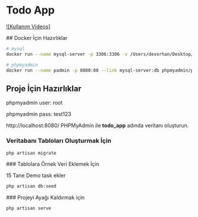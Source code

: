 # Todo App

[![Kullanım Videos]](./docs/usage.mp4)

## Docker İçin Hazırlıklar

```bash
# mysql
docker run --name mysql-server -p 3306:3306 -v /Users/devorhan/Desktop/my:/etc/mysql/conf.d -e MYSQL_ROOT_PASSWORD=test123 -d mysql

# phpmyadmin
docker run --name padmin -p 8080:80 --link mysql-server:db phpmyadmin/phpmyadmin
```

## Proje İçin Hazırlıklar

phpmyadmin user: root

phpmyadmin pass: test123

http://localhost:8080/ PHPMyAdmin ile **todo_app** adında veritanı oluşturun.

### Veritabanı Tabloları Oluşturmak İçin

```bash
php artisan migrate
```

### Tablolara Örnek Veri Eklemek İçin

15 Tane Demo task ekler

```bash
php artisan db:seed
```

### Projeyi Ayağı Kaldırmak için

```bash
php artisan serve
```

